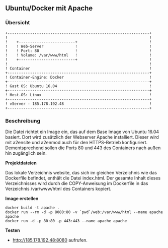 Ubuntu/Docker mit Apache
------------------------

### Übersicht

    +---------------------------------------------------------------+
    !                                                               !
    !    +-------------------------+                                !
    !    ! Web-Server              !                                !       
    !    ! Port: 80                !                                !       
    !    ! Volume: /var/www/html   !                                !       
    !    +-------------------------+                                !
    !                                                               !
    ! Container                                                     !
    +---------------------------------------------------------------+
    ! Container-Engine: Docker                                      !
    +---------------------------------------------------------------+
    ! Gast OS: Ubuntu 16.04                                         !
    +---------------------------------------------------------------+
    ! Host-OS: Linux                                                !
    +---------------------------------------------------------------+
    ! vServer - 185.178.192.48                                      !                 
    +---------------------------------------------------------------+

### Beschreibung

Die Datei richtet ein Image ein, das auf dem Base Image von Ubuntu 16.04 basiert.
Dort wird zusätzlich der Webserver Apache installiert. Dieser wird mit a2ensite und
a2enmod auch für den HTTPS-Betrieb konfiguriert. Dementsprechend sollen die Ports
80 und 443 des Containers nach außen hin zugänglich sein.

**Projektdateien**

Das lokale Verzeichnis website, das sich im gleichen Verzeichnis wie das Dockerfile
befindet, enthält die Datei index.html. Der gesamte Inhalt
dieses Verzeichnisses wird durch die COPY-Anweisung im Dockerfile in das Verzeichnis
/var/www/html des Containers kopiert.

**Image erstellen**

    docker build -t apache .
    docker run --rm -d -p 8080:80 -v `pwd`/web:/var/www/html --name apache apache
    docker run -d -p 80:80 -p 443:443 --name apache apache

**Testen**

- http://185.178.192.48:8080 aufrufen.
